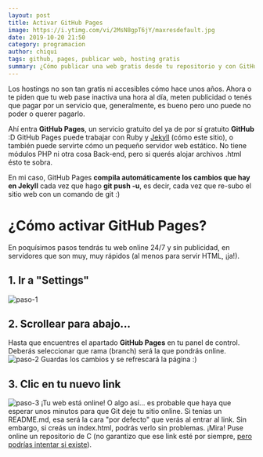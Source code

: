 ```yaml
---
layout: post
title: Activar GitHub Pages
image: https://i.ytimg.com/vi/2MsN8gpT6jY/maxresdefault.jpg
date: 2019-10-20 21:50
category: programacion
author: chiqui
tags: github, pages, publicar web, hosting gratis
summary: ¿Cómo publicar una web gratis desde tu repositorio y con GitHub Pages?
---
```


Los hostings no son tan gratis ni accesibles cómo hace unos años. Ahora o te piden que tu web pase inactiva una hora al día, meten publicidad o tenés que pagar por un servicio que, generalmente, es bueno pero uno puede no poder o querer pagarlo.

Ahí entra **GitHub Pages**, un servicio gratuito del ya de por sí gratuito **GitHub** :D GitHub Pages puede trabajar con Ruby y [Jekyll](https://jekyllrb.com/) (cómo este sitio), o también puede servirte cómo un pequeño servidor web estático. No tiene módulos PHP ni otra cosa Back-end, pero si querés alojar archivos .html ésto te sobra.

En mi caso, GitHub Pages **compila automáticamente los cambios que hay en Jekyll** cada vez que hago **git push -u**, es decir, cada vez que re-subo el sitio web con un comando de git :)

# ¿Cómo activar GitHub Pages?

En poquísimos pasos tendrás tu web online 24/7 y sin publicidad, en servidores que son muy, muy rápidos (al menos para servir HTML, ¡ja!).

## 1. Ir a "Settings"
![paso-1](https://chiqui1234.github.io/holanerd-jekyll/assets/img/activar-github-pages/1-ir-a-settings.jpg)

## 2. Scrollear para abajo...
Hasta que encuentres el apartado **GitHub Pages** en tu panel de control. Deberás seleccionar que rama (branch) será la que pondrás online.
![paso-2](https://chiqui1234.github.io/holanerd-jekyll/assets/img/activar-github-pages/2-activar-github-pages-para-tu-rama.jpg)
Guardas los cambios y se refrescará la página :)

## 3. Clic en tu nuevo link
![paso-3](https://chiqui1234.github.io/holanerd-jekyll/assets/img/activar-github-pages/3-clic-en-el-nuevo-link.jpg)
¡Tu web está online! O algo así... es probable que haya que esperar unos minutos para que Git deje tu sitio online. Si tenías un README.md, esa será la cara "por defecto" que verás al entrar al link.  Sin embargo, si creás un index.html, podrás verlo sin problemas.
¡Mira! Puse online un repositorio de C (no garantizo que ese link esté por siempre, [pero podrías intentar si existe](https://chiqui1234.github.io/Pilas-Colas-y-Listas/)).